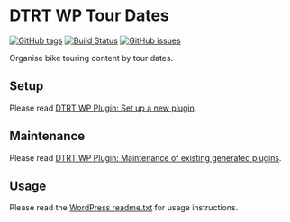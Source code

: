# DTRT WP Tour Dates

[![GitHub tags](https://img.shields.io/github/tag/dotherightthing/wpdtrt-tourdates.svg)](https://github.com/dotherightthing/wpdtrt-tourdates/tags) [![Build Status](https://travis-ci.org/dotherightthing/wpdtrt-tourdates.svg?branch=master)](https://travis-ci.org/dotherightthing/wpdtrt-tourdates) [![GitHub issues](https://img.shields.io/github/issues/dotherightthing/wpdtrt-tourdates.svg)](https://github.com/dotherightthing/wpdtrt-tourdates/issues)

Organise bike touring content by tour dates.

## Setup

Please read [DTRT WP Plugin: Set up a new plugin](https://github.com/dotherightthing/wpdtrt-plugin#set-up-a-new-plugin).

## Maintenance

Please read [DTRT WP Plugin: Maintenance of existing generated plugins](https://github.com/dotherightthing/wpdtrt-plugin#maintenance-of-existing-generated-plugins).

## Usage

Please read the [WordPress readme.txt](readme.txt) for usage instructions.

